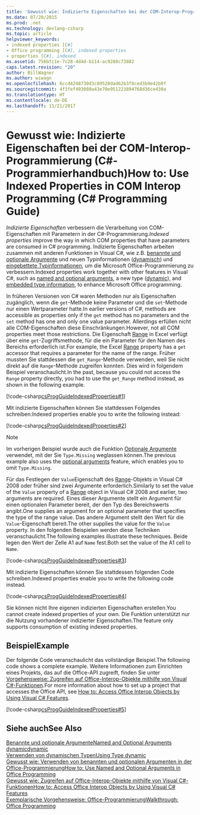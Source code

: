```yaml
---
title: 'Gewusst wie: Indizierte Eigenschaften bei der COM-Interop-Programmierung (C#-Programmierhandbuch)'
ms.date: 07/20/2015
ms.prod: .net
ms.technology: devlang-csharp
ms.topic: article
helpviewer_keywords:
- indexed properties [C#]
- Office programming [C#], indexed properties
- properties [C#], indexed
ms.assetid: 756bfc1e-7c28-4d4d-b114-ac9288c73882
caps.latest.revision: "20"
author: BillWagner
ms.author: wiwagn
ms.openlocfilehash: 6ccd4248730d3c89528dad62b3f8ced3b9e42b0f
ms.sourcegitcommit: 4f3fef493080a43e70e951223894768d36ce430a
ms.translationtype: HT
ms.contentlocale: de-DE
ms.lasthandoff: 11/21/2017
---
```

# <a name="how-to-use-indexed-properties-in-com-interop-programming-c-programming-guide"></a><span data-ttu-id="32fa9-102">Gewusst wie: Indizierte Eigenschaften bei der COM-Interop-Programmierung (C#-Programmierhandbuch)</span><span class="sxs-lookup"><span data-stu-id="32fa9-102">How to: Use Indexed Properties in COM Interop Programming (C# Programming Guide)</span></span>
<span data-ttu-id="32fa9-103">*Indizierte Eigenschaften* verbessern die Verarbeitung von COM-Eigenschaften mit Parametern in der C#-Programmierung.</span><span class="sxs-lookup"><span data-stu-id="32fa9-103">*Indexed properties* improve the way in which COM properties that have parameters are consumed in C# programming.</span></span> <span data-ttu-id="32fa9-104">Indizierte Eigenschaften arbeiten zusammen mit anderen Funktionen in Visual C#, wie z.B. [benannte und optionale Argumente](../../../csharp/programming-guide/classes-and-structs/named-and-optional-arguments.md) und neuen Typinformationen ([dynamisch](../../../csharp/language-reference/keywords/dynamic.md)) und [eingebettete Typinformationen](../../../csharp/programming-guide/concepts/assemblies-gac/walkthrough-embedding-types-from-managed-assemblies-in-visual-studio.md), um die Microsoft Office-Programmierung zu verbessern.</span><span class="sxs-lookup"><span data-stu-id="32fa9-104">Indexed properties work together with other features in Visual C#, such as [named and optional arguments](../../../csharp/programming-guide/classes-and-structs/named-and-optional-arguments.md), a new type ([dynamic](../../../csharp/language-reference/keywords/dynamic.md)), and [embedded type information](../../../csharp/programming-guide/concepts/assemblies-gac/walkthrough-embedding-types-from-managed-assemblies-in-visual-studio.md), to enhance Microsoft Office programming.</span></span>  
  
 <span data-ttu-id="32fa9-105">In früheren Versionen von C# waren Methoden nur als Eigenschaften zugänglich, wenn die `get`-Methode keine Parameter und die `set`-Methode nur einen Wertparameter hatte.</span><span class="sxs-lookup"><span data-stu-id="32fa9-105">In earlier versions of C#, methods are accessible as properties only if the `get` method has no parameters and the `set` method has one and only one value parameter.</span></span> <span data-ttu-id="32fa9-106">Allerdings erfüllen nicht alle COM-Eigenschaften diese Einschränkungen.</span><span class="sxs-lookup"><span data-stu-id="32fa9-106">However, not all COM properties meet those restrictions.</span></span> <span data-ttu-id="32fa9-107">Die Eigenschaft [Range](http://go.microsoft.com/fwlink/?LinkId=166053) in Excel verfügt über eine `get`-Zugriffsmethode, für die ein Parameter für den Namen des Bereichs erforderlich ist.</span><span class="sxs-lookup"><span data-stu-id="32fa9-107">For example, the Excel [Range](http://go.microsoft.com/fwlink/?LinkId=166053) property has a `get` accessor that requires a parameter for the name of the range.</span></span> <span data-ttu-id="32fa9-108">Früher mussten Sie stattdessen die `get_Range`-Methode verwenden, weil Sie nicht direkt auf die `Range`-Methode zugreifen konnten. Dies wird in folgendem Beispiel veranschaulicht.</span><span class="sxs-lookup"><span data-stu-id="32fa9-108">In the past, because you could not access the `Range` property directly, you had to use the `get_Range` method instead, as shown in the following example.</span></span>  
  
 [!code-csharp[csProgGuideIndexedProperties#1](../../../csharp/programming-guide/interop/codesnippet/CSharp/how-to-use-indexed-properties-in-com-interop-rogramming_1.cs)]  
  
 <span data-ttu-id="32fa9-109">Mit indizierte Eigenschaften können Sie stattdessen Folgendes schreiben:</span><span class="sxs-lookup"><span data-stu-id="32fa9-109">Indexed properties enable you to write the following instead:</span></span>  
  
 [!code-csharp[csProgGuideIndexedProperties#2](../../../csharp/programming-guide/interop/codesnippet/CSharp/how-to-use-indexed-properties-in-com-interop-rogramming_2.cs)]  
  
> [!NOTE]
>  <span data-ttu-id="32fa9-110">Im vorherigen Beispiel wurde auch die Funktion [Optionale Argumente](../../../csharp/programming-guide/classes-and-structs/named-and-optional-arguments.md) verwendet, mit der Sie `Type.Missing` weglassen können.</span><span class="sxs-lookup"><span data-stu-id="32fa9-110">The previous example also uses the [optional arguments](../../../csharp/programming-guide/classes-and-structs/named-and-optional-arguments.md) feature, which enables you to omit `Type.Missing`.</span></span>  
  
 <span data-ttu-id="32fa9-111">Für das Festlegen der `Value`Eigenschaft des [Range](https://msdn.microsoft.com/library/microsoft.office.interop.excel.range.aspx)-Objekts in Visual C# 2008 oder früher sind zwei Argumente erforderlich.</span><span class="sxs-lookup"><span data-stu-id="32fa9-111">Similarly to set the value of the `Value` property of a [Range](https://msdn.microsoft.com/library/microsoft.office.interop.excel.range.aspx) object in Visual C# 2008 and earlier, two arguments are required.</span></span> <span data-ttu-id="32fa9-112">Eines dieser Argumente stellt ein Argument für einen optionalen Parameter bereit, der den Typ des Bereichswerts angibt.</span><span class="sxs-lookup"><span data-stu-id="32fa9-112">One supplies an argument for an optional parameter that specifies the type of the range value.</span></span> <span data-ttu-id="32fa9-113">Das andere Argument stellt den Wert für die `Value`-Eigenschaft bereit.</span><span class="sxs-lookup"><span data-stu-id="32fa9-113">The other supplies the value for the `Value` property.</span></span> <span data-ttu-id="32fa9-114">In den folgenden Beispielen werden diese Techniken veranschaulicht.</span><span class="sxs-lookup"><span data-stu-id="32fa9-114">The following examples illustrate these techniques.</span></span> <span data-ttu-id="32fa9-115">Beide legen den Wert der Zelle A1 auf `Name` fest.</span><span class="sxs-lookup"><span data-stu-id="32fa9-115">Both set the value of the A1 cell to `Name`.</span></span>
  
 [!code-csharp[csProgGuideIndexedProperties#3](../../../csharp/programming-guide/interop/codesnippet/CSharp/how-to-use-indexed-properties-in-com-interop-rogramming_3.cs)]  
  
 <span data-ttu-id="32fa9-116">Mit indizierte Eigenschaften können Sie stattdessen folgenden Code schreiben.</span><span class="sxs-lookup"><span data-stu-id="32fa9-116">Indexed properties enable you to write the following code instead.</span></span>  
  
 [!code-csharp[csProgGuideIndexedProperties#4](../../../csharp/programming-guide/interop/codesnippet/CSharp/how-to-use-indexed-properties-in-com-interop-rogramming_4.cs)]  
  
 <span data-ttu-id="32fa9-117">Sie können nicht Ihre eigenen indizierten Eigenschaften erstellen.</span><span class="sxs-lookup"><span data-stu-id="32fa9-117">You cannot create indexed properties of your own.</span></span> <span data-ttu-id="32fa9-118">Die Funktion unterstützt nur die Nutzung vorhandener indizierter Eigenschaften.</span><span class="sxs-lookup"><span data-stu-id="32fa9-118">The feature only supports consumption of existing indexed properties.</span></span>  
  
## <a name="example"></a><span data-ttu-id="32fa9-119">Beispiel</span><span class="sxs-lookup"><span data-stu-id="32fa9-119">Example</span></span>  
 <span data-ttu-id="32fa9-120">Der folgende Code veranschaulicht das vollständige Beispiel.</span><span class="sxs-lookup"><span data-stu-id="32fa9-120">The following code shows a complete example.</span></span> <span data-ttu-id="32fa9-121">Weitere Informationen zum Einrichten eines Projekts, das auf die Office-API zugreift, finden Sie unter [Vorgehensweise: Zugreifen auf Office-Interop-Objekte mithilfe von Visual C#-Funktionen](../../../csharp/programming-guide/interop/how-to-access-office-onterop-objects.md).</span><span class="sxs-lookup"><span data-stu-id="32fa9-121">For more information about how to set up a project that accesses the Office API, see [How to: Access Office Interop Objects by Using Visual C# Features](../../../csharp/programming-guide/interop/how-to-access-office-onterop-objects.md).</span></span>  
  
 [!code-csharp[csProgGuideIndexedProperties#5](../../../csharp/programming-guide/interop/codesnippet/CSharp/how-to-use-indexed-properties-in-com-interop-rogramming_5.cs)]  
  
## <a name="see-also"></a><span data-ttu-id="32fa9-122">Siehe auch</span><span class="sxs-lookup"><span data-stu-id="32fa9-122">See Also</span></span>  
 [<span data-ttu-id="32fa9-123">Benannte und optionale Argumente</span><span class="sxs-lookup"><span data-stu-id="32fa9-123">Named and Optional Arguments</span></span>](../../../csharp/programming-guide/classes-and-structs/named-and-optional-arguments.md)  
 [<span data-ttu-id="32fa9-124">dynamic</span><span class="sxs-lookup"><span data-stu-id="32fa9-124">dynamic</span></span>](../../../csharp/language-reference/keywords/dynamic.md)  
 [<span data-ttu-id="32fa9-125">Verwenden von dynamischen Typen</span><span class="sxs-lookup"><span data-stu-id="32fa9-125">Using Type dynamic</span></span>](../../../csharp/programming-guide/types/using-type-dynamic.md)  
 [<span data-ttu-id="32fa9-126">Gewusst wie: Verwenden von benannten und optionalen Argumenten in der Office-Programmierung</span><span class="sxs-lookup"><span data-stu-id="32fa9-126">How to: Use Named and Optional Arguments in Office Programming</span></span>](../../../csharp/programming-guide/classes-and-structs/how-to-use-named-and-optional-arguments-in-office-programming.md)  
 [<span data-ttu-id="32fa9-127">Gewusst wie: Zugreifen auf Office-Interop-Objekte mithilfe von Visual C#-Funktionen</span><span class="sxs-lookup"><span data-stu-id="32fa9-127">How to: Access Office Interop Objects by Using Visual C# Features</span></span>](../../../csharp/programming-guide/interop/how-to-access-office-onterop-objects.md)  
 [<span data-ttu-id="32fa9-128">Exemplarische Vorgehensweise: Office-Programmierung</span><span class="sxs-lookup"><span data-stu-id="32fa9-128">Walkthrough: Office Programming</span></span>](../../../csharp/programming-guide/interop/walkthrough-office-programming.md)
